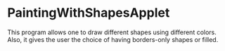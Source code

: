 # PaintingWithShapesApplet
This program allows one to draw different shapes using different colors. Also, it gives the user the choice of having borders-only shapes or filled.
